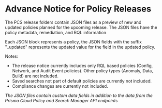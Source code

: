 # Advance Notice for Policy Releases
The PCS release folders contain JSON files as a preview of new and updated policies planned for the upcoming release. The JSON files have the policy metadata, remediation, and RQL information

Each JSON block represents a policy, the JSON fields with the suffix "_updated" represents the updated value for the field in the updated policy.

Notes:
* The release notice currently includes only RQL based policies (Config, Network, and Audit Event policies). Other policy types (Anomaly, Data, Build) are not included. 
* Saved searches not part of default policies are currently not included.
* Compliance changes are currently not included.

*The JSON files contain custom data fields in addition to the data from the Prisma Cloud Policy and Search Manager API endpoints*